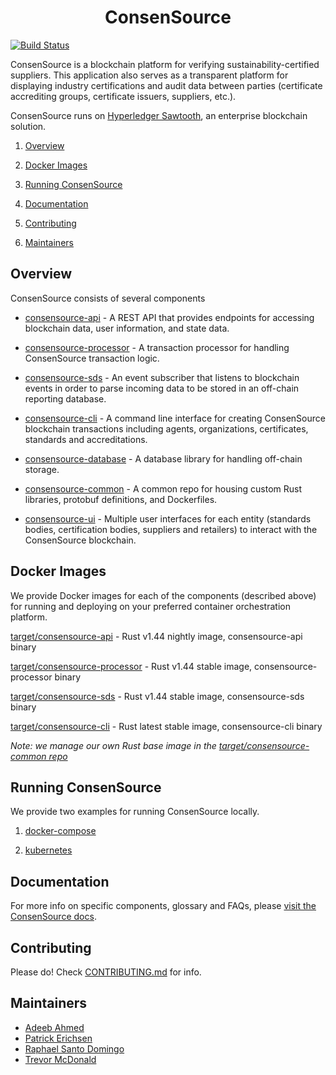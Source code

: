 <p align="center">
  <h1 align="center">ConsenSource</h3>
</p>

[![Build Status](https://travis-ci.org/target/consensource.svg?branch=master)](https://travis-ci.org/target/consensource)

ConsenSource is a blockchain platform for verifying sustainability-certified suppliers. This application also serves as a transparent platform for displaying industry certifications and audit data between parties (certificate accrediting groups, certificate issuers, suppliers, etc.).

ConsenSource runs on [Hyperledger Sawtooth](https://github.com/hyperledger/sawtooth-core), an enterprise blockchain solution.

1. [Overview](#overview)

2. [Docker Images](#docker-images)

3. [Running ConsenSource](#running-consensource)

4. [Documentation](#documentation)

5. [Contributing](#contributing)

6. [Maintainers](#maintainers)

## Overview

ConsenSource consists of several components

- [consensource-api](github.com/target/consensource-api) - A REST API that provides endpoints for accessing blockchain data, user information, and state data.

- [consensource-processor](github.com/target/consensource-processor) - A transaction processor for handling ConsenSource transaction logic.

- [consensource-sds](github.com/target/consensource-sds) - An event subscriber that listens to blockchain events in order to parse incoming data to be stored in an off-chain reporting database.

- [consensource-cli](github.com/target/consensource-cli) - A command line interface for creating ConsenSource blockchain transactions including agents, organizations, certificates, standards and accreditations.

- [consensource-database](github.com/target/consensource-cli) - A database library for handling off-chain storage.

- [consensource-common](github.com/target/consensource-common) - A common repo for housing custom Rust libraries, protobuf definitions, and Dockerfiles.

- [consensource-ui](github.com/target/consensource-ui) - Multiple user interfaces for each entity (standards bodies, certification bodies, suppliers and retailers) to interact with the ConsenSource blockchain.

## Docker Images

We provide Docker images for each of the components (described above) for running and deploying on your preferred container orchestration platform.

[target/consensource-api](https://hub.docker.com/repository/docker/target/consensource-api) - Rust v1.44 nightly image, consensource-api binary

[target/consensource-processor](https://hub.docker.com/repository/docker/target/consensource-processor) - Rust v1.44 stable image, consensource-processor binary

[target/consensource-sds](https://hub.docker.com/repository/docker/target/consensource-sds) - Rust v1.44 stable image, consensource-sds binary

[target/consensource-cli](https://hub.docker.com/repository/docker/target/consensource-cli) - Rust latest stable image, consensource-cli binary

_Note: we manage our own Rust base image in the [target/consensource-common repo](https://github.com/target/consensource-common/tree/master/docker)_

## Running ConsenSource

We provide two examples for running ConsenSource locally.

1. [docker-compose](docker-compose/README.md)

1. [kubernetes](kubernetes/README.md)

## Documentation

For more info on specific components, glossary and FAQs, please [visit the ConsenSource docs](https://target.github.io/consensource-docs/).

## Contributing

Please do! Check [CONTRIBUTING.md](./.github/CONTRIBUTING.md) for info.

## Maintainers

- [Adeeb Ahmed](https://github.com/adeebahmed)
- [Patrick Erichsen](https://github.com/Patrick-Erichsen)
- [Raphael Santo Domingo](https://github.com/pa3ng)
- [Trevor McDonald](https://github.com/trevormcdonald)
